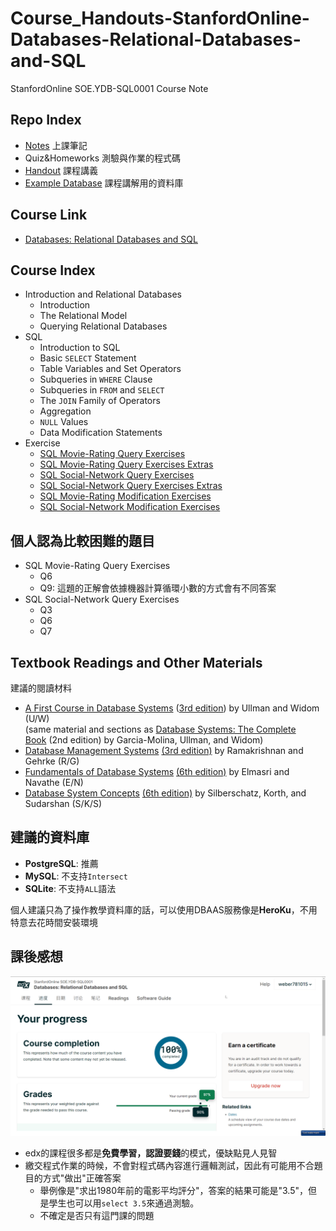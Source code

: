 # Course_Handouts-StanfordOnline-Databases-Relational-Databases-and-SQL

StanfordOnline SOE.YDB-SQL0001 Course Note

## Repo Index

- [Notes](Notes/【課程筆記】〔StanfordOnline〕Relational%20Databases%20and%20SQL.md) 上課筆記
- Quiz&Homeworks 測驗與作業的程式碼
- [Handout](Handout/Course_Handouts.md) 課程講義
- [Example Database](https://github.com/Loukei/Course_StanfordOnline_Databases-Relational-Databases-and-SQL/tree/main/Example%20Database) 課程講解用的資料庫

## Course Link

- [Databases: Relational Databases and SQL](https://www.edx.org/course/databases-5-sql?index=product&queryID=d5f4894645bf040c76eff6b948de30c5&position=3)

## Course Index

- Introduction and Relational Databases
	- Introduction
	- The Relational Model
	- Querying Relational Databases
- SQL
	- Introduction to SQL
	- Basic `SELECT` Statement
	- Table Variables and Set Operators
	- Subqueries in `WHERE` Clause
	- Subqueries in `FROM` and `SELECT`
	- The `JOIN` Family of Operators
	- Aggregation
	- `NULL` Values
	- Data Modification Statements
- Exercise
  - [SQL Movie-Rating Query Exercises](Quiz&Homeworks/SQL%20Movie-Rating%20Query%20Exercises/SQL%20Movie-Rating%20Query%20Exercises.md)
  - [SQL Movie-Rating Query Exercises Extras](Quiz&Homeworks/SQL%20Movie-Rating%20Query%20Exercises%20Extras/SQL%20Movie-Rating%20Query%20Exercises%20Extras.md)
  - [SQL Social-Network Query Exercises](Quiz&Homeworks/SQL%20Social-Network%20Query%20Exercises/SQL%20Social-Network%20Query%20Exercises.md) 
  - [SQL Social-Network Query Exercises Extras](quiz/../Quiz&Homeworks/SQL%20Social-Network%20Query%20Exercises%20Extras/SQL%20Social-Network%20Query%20Exercises%20Extras.md)
  - [SQL Movie-Rating Modification Exercises](Quiz&Homeworks/SQL%20Movie-Rating%20Modification%20Exercises/SQL%20Movie-Rating%20Modification%20Exercises.md)
  - [SQL Social-Network Modification Exercises](Quiz&Homeworks/SQL%20Social-Network%20Modification%20Exercises/SQL%20Social-Network%20Modification%20Exercises.md)

## 個人認為比較困難的題目

- SQL Movie-Rating Query Exercises
  - Q6
  - Q9: 這題的正解會依據機器計算循環小數的方式會有不同答案
- SQL Social-Network Query Exercises
  - Q3
  - Q6
  - Q7

## Textbook Readings and Other Materials

建議的閱讀材料

*   [A First Course in Database Systems](https://openlibrary.org/books/OL662283M/A_first_course_in_database_systems) ([3rd edition](https://www.amazon.com/First-Course-Database-Systems-3rd/dp/013600637X)) by Ullman and Widom (U/W)  
    (same material and sections as [Database Systems: The Complete Book](https://people.inf.elte.hu/miiqaai/elektroModulatorDva.pdf) (2nd edition) by Garcia-Molina, Ullman, and Widom)
*   [Database Management Systems](https://www.amazon.com/Database-Management-Systems-Raghu-Ramakrishnan/dp/0072465638) [(3rd edition)](https://www.amazon.com/Database-Management-Systems-Raghu-Ramakrishnan/dp/0072465638) by Ramakrishnan and Gehrke (R/G)
*   [Fundamentals of Database Systems](https://archive.org/details/FODB_6/mode/2up) [(6th edition)](https://archive.org/details/FODB_6/mode/2up) by Elmasri and Navathe (E/N)
*   [Database System Concepts](https://www.amazon.com/Database-Concepts-Abraham-Silberschatz-Professor/dp/0073523321) [(6th edition)](https://www.amazon.com/Database-Concepts-Abraham-Silberschatz-Professor/dp/0073523321) by Silberschatz, Korth, and Sudarshan (S/K/S)

## 建議的資料庫

- **PostgreSQL**:	推薦
- **MySQL**:		不支持`Intersect`
- **SQLite**:		不支持`ALL`語法

個人建議只為了操作教學資料庫的話，可以使用DBAAS服務像是**HeroKu**，不用特意去花時間安裝環境

## 課後感想

![完課截圖](IMG/【StanfordOnline%20SOE.YDB-SQL0001】完課截圖.png)

- edx的課程很多都是**免費學習，認證要錢**的模式，優缺點見人見智
- 繳交程式作業的時候，不會對程式碼內容進行邏輯測試，因此有可能用不合題目的方式"做出"正確答案
  - 舉例像是"求出1980年前的電影平均評分"，答案的結果可能是"3.5"，但是學生也可以用`select 3.5`來通過測驗。
  - 不確定是否只有這門課的問題
